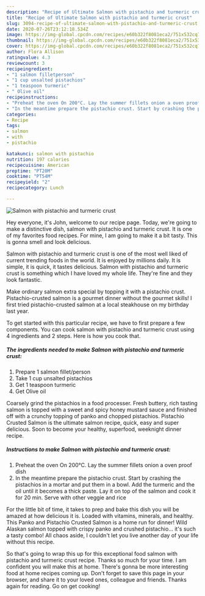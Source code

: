 ```yaml
---
description: "Recipe of Ultimate Salmon with pistachio and turmeric crust"
title: "Recipe of Ultimate Salmon with pistachio and turmeric crust"
slug: 3094-recipe-of-ultimate-salmon-with-pistachio-and-turmeric-crust
date: 2020-07-26T23:12:18.534Z
image: https://img-global.cpcdn.com/recipes/e60b322f8081eca2/751x532cq70/salmon-with-pistachio-and-turmeric-crust-recipe-main-photo.jpg
thumbnail: https://img-global.cpcdn.com/recipes/e60b322f8081eca2/751x532cq70/salmon-with-pistachio-and-turmeric-crust-recipe-main-photo.jpg
cover: https://img-global.cpcdn.com/recipes/e60b322f8081eca2/751x532cq70/salmon-with-pistachio-and-turmeric-crust-recipe-main-photo.jpg
author: Flora Allison
ratingvalue: 4.3
reviewcount: 3
recipeingredient:
- "1 salmon filletperson"
- "1 cup unsalted pistachios"
- "1 teaspoon turmeric"
- " Olive oil"
recipeinstructions:
- "Preheat the oven On 200°C. Lay the summer fillets onion a oven proof dish"
- "In the meantime prepare the pistachio crust. Start by crashing the pistachios in a mortar and put them in a bowl. Add the turmeric and the oil until it becomes a thick paste. Lay it on top of the salmon and cook it for 20 min. Serve with other veggie and rice"
categories:
- Recipe
tags:
- salmon
- with
- pistachio

katakunci: salmon with pistachio 
nutrition: 197 calories
recipecuisine: American
preptime: "PT20M"
cooktime: "PT54M"
recipeyield: "2"
recipecategory: Lunch

---
```



![Salmon with pistachio and turmeric crust](https://img-global.cpcdn.com/recipes/e60b322f8081eca2/751x532cq70/salmon-with-pistachio-and-turmeric-crust-recipe-main-photo.jpg)

Hey everyone, it's John, welcome to our recipe page. Today, we're going to make a distinctive dish, salmon with pistachio and turmeric crust. It is one of my favorites food recipes. For mine, I am going to make it a bit tasty. This is gonna smell and look delicious.

Salmon with pistachio and turmeric crust is one of the most well liked of current trending foods in the world. It is enjoyed by millions daily. It is simple, it is quick, it tastes delicious. Salmon with pistachio and turmeric crust is something which I have loved my whole life. They're fine and they look fantastic.

Make ordinary salmon extra special by topping it with a pistachio crust. Pistachio-crusted salmon is a gourmet dinner without the gourmet skills! I first tried pistachio-crusted salmon at a local steakhouse on my birthday last year.


To get started with this particular recipe, we have to first prepare a few components. You can cook salmon with pistachio and turmeric crust using 4 ingredients and 2 steps. Here is how you cook that.

<!--inarticleads1-->

##### The ingredients needed to make Salmon with pistachio and turmeric crust:

1. Prepare 1 salmon fillet/person
1. Take 1 cup unsalted pistachios
1. Get 1 teaspoon turmeric
1. Get  Olive oil


Coarsely grind the pistachios in a food processer. Fresh buttery, rich tasting salmon is topped with a sweet and spicy honey mustard sauce and finished off with a crunchy topping of panko and chopped pistachios. Pistachio Crusted Salmon is the ultimate salmon recipe, quick, easy and super delicious. Soon to become your healthy, superfood, weeknight dinner recipe. 

<!--inarticleads2-->

##### Instructions to make Salmon with pistachio and turmeric crust:

1. Preheat the oven On 200°C. Lay the summer fillets onion a oven proof dish
1. In the meantime prepare the pistachio crust. Start by crashing the pistachios in a mortar and put them in a bowl. Add the turmeric and the oil until it becomes a thick paste. Lay it on top of the salmon and cook it for 20 min. Serve with other veggie and rice


For the little bit of time, it takes to prep and bake this dish you will be amazed at how delicious it is. Loaded with vitamins, minerals, and healthy. This Panko and Pistachio Crusted Salmon is a home run for dinner! Wild Alaskan salmon topped with crispy panko and crushed pistachio… it&#39;s such a tasty combo! All chaos aside, I couldn&#39;t let you live another day of your life without this recipe. 

So that's going to wrap this up for this exceptional food salmon with pistachio and turmeric crust recipe. Thanks so much for your time. I am confident you will make this at home. There's gonna be more interesting food at home recipes coming up. Don't forget to save this page in your browser, and share it to your loved ones, colleague and friends. Thanks again for reading. Go on get cooking!
